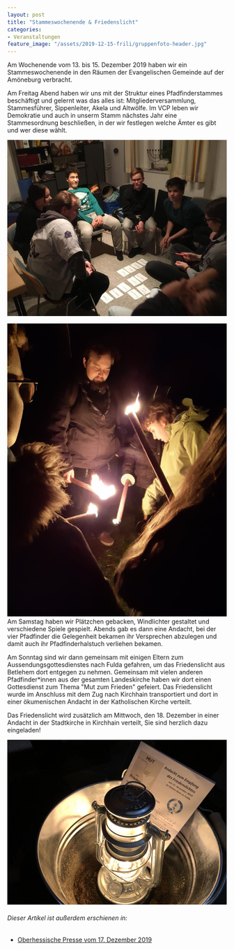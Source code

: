 ```yaml
---
layout: post
title: "Stammeswochenende & Friedenslicht"
categories:
- Veranstaltungen
feature_image: "/assets/2019-12-15-frili/gruppenfoto-header.jpg"
---
```


Am Wochenende vom 13. bis 15. Dezember 2019 haben wir ein Stammeswochenende in den Räumen der Evangelischen Gemeinde auf der Amöneburg verbracht. 

Am Freitag Abend haben wir uns mit der Struktur eines Pfadfinderstammes beschäftigt und gelernt was das alles ist: Mitgliederversammlung, Stammesführer, Sippenleiter, Akela und Altwölfe. Im VCP leben wir Demokratie und auch in unserm Stamm nächstes Jahr eine Stammesordnung beschließen, in der wir festlegen welche Ämter es gibt und wer diese wählt.
 
![](/assets/2019-12-15-frili/demokratie.jpg)


![Anzünden der Fackeln für die gemeinsame Andacht](/assets/2019-12-15-frili/andacht.jpg#onethird#right) Am Samstag haben wir Plätzchen gebacken, Windlichter gestaltet und verschiedene Spiele gespielt. Abends gab es dann eine Andacht, bei der vier Pfadfinder die Gelegenheit bekamen ihr Versprechen abzulegen und damit auch ihr Pfadfinderhalstuch verliehen bekamen. 

Am Sonntag sind wir dann gemeinsam mit einigen Eltern zum Aussendungsgottesdienstes nach Fulda gefahren, um das Friedenslicht aus Betlehem dort entgegen zu nehmen. Gemeinsam mit vielen anderen Pfadfinder\*innen aus der gesamten Landeskirche haben wir dort einen Gottesdienst zum Thema "Mut zum Frieden" gefeiert. Das Friedenslicht wurde im Anschluss mit dem Zug nach Kirchhain transportiert und dort in einer ökumenischen Andacht in der Katholischen Kirche verteilt.

Das Friedenslicht wird zusätzlich am Mittwoch, den 18. Dezember in einer Andacht in der Stadtkirche in Kirchhain verteilt, Sie sind herzlich dazu eingeladen!

![Friedenslicht in einem Zinkeimer mit dem Liedblatt des Gottesdienstes](/assets/2019-12-15-frili/gottesdienst.jpg)

###### Dieser Artikel ist außerdem erschienen in:

- [Oberhessische Presse vom 17. Dezember 2019](/assets/references/2019-12-17-oberhessische-presse.jpg)
